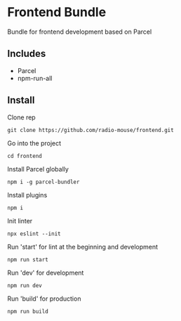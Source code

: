 # Frontend Bundle
Bundle for frontend development based on Parcel
## Includes
* Parcel
* npm-run-all
## Install
Clone rep
```
git clone https://github.com/radio-mouse/frontend.git
```

Go into the project
```
cd frontend
```

Install Parcel globally
```
npm i -g parcel-bundler
```
Install plugins
```
npm i
```
Init linter
```
npx eslint --init
```
Run 'start' for lint at the beginning and development
```
npm run start
```
Run 'dev' for development
```
npm run dev
```
Run 'build' for production
```
npm run build
```